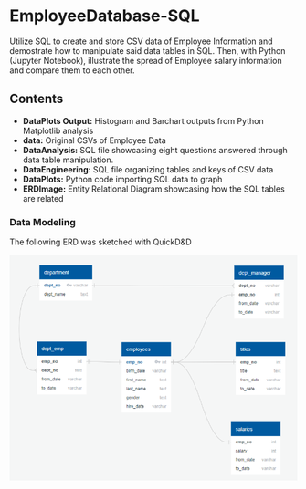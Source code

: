 # EmployeeDatabase-SQL
Utilize SQL to create and store CSV data of Employee Information and demostrate how to manipulate said data tables in SQL.  Then, with Python (Jupyter Notebook), illustrate the spread of Employee salary information and compare them to each other.

## Contents
- **DataPlots Output:** Histogram and Barchart outputs from Python Matplotlib analysis
- **data:** Original CSVs of Employee Data
- **DataAnalysis:** SQL file showcasing eight questions answered through data table manipulation.
- **DataEngineering:** SQL file organizing tables and keys of CSV data
- **DataPlots:** Python code importing SQL data to graph
- **ERDImage:** Entity Relational Diagram showcasing how the SQL tables are related

### Data Modeling
The following ERD was sketched with QuickD&D 

![](ERDImage.PNG)
